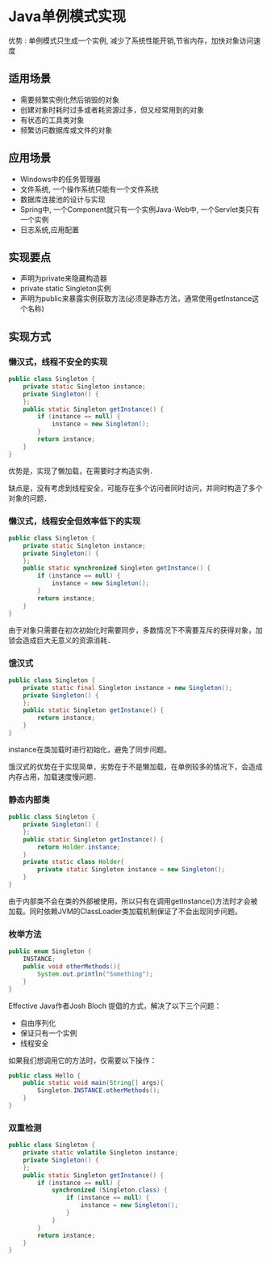 # Java单例模式实现
优势 : 单例模式只生成一个实例, 减少了系统性能开销,节省内存，加快对象访问速度

## 适用场景
* 需要频繁实例化然后销毁的对象
* 创建对象时耗时过多或者耗资源过多，但又经常用到的对象
* 有状态的工具类对象
* 频繁访问数据库或文件的对象

## 应用场景
* Windows中的任务管理器
* 文件系统, 一个操作系统只能有一个文件系统
* 数据库连接池的设计与实现
* Spring中, 一个Component就只有一个实例Java-Web中, 一个Servlet类只有一个实例
* 日志系统,应用配置

## 实现要点
* 声明为private来隐藏构造器
* private static Singleton实例
* 声明为public来暴露实例获取方法(必须是静态方法，通常使用getInstance这个名称)

## 实现方式

### 懒汉式，线程不安全的实现
```Java
public class Singleton {
    private static Singleton instance;
    private Singleton() {
    };
    public static Singleton getInstance() {
        if (instance == null) {
            instance = new Singleton();
        }
        return instance;
    }
}  
```

优势是，实现了懒加载，在需要时才构造实例．

缺点是，没有考虑到线程安全，可能存在多个访问者同时访问，并同时构造了多个对象的问题．

### 懒汉式，线程安全但效率低下的实现
```Java
public class Singleton {
    private static Singleton instance;
    private Singleton() {
    };
    public static synchronized Singleton getInstance() {
        if (instance == null) {
            instance = new Singleton();
        }
        return instance;
    }
}  
```

由于对象只需要在初次初始化时需要同步，多数情况下不需要互斥的获得对象，加锁会造成巨大无意义的资源消耗．

### 饿汉式
```Java
public class Singleton {
    private static final Singleton instance = new Singleton();
    private Singleton() {
    };
    public static Singleton getInstance() {
        return instance;
    }
}  
```

instance在类加载时进行初始化，避免了同步问题。

饿汉式的优势在于实现简单，劣势在于不是懒加载，在单例较多的情况下，会造成内存占用，加载速度慢问题．

### 静态内部类
```Java
public class Singleton {
    private Singleton() {
    };
    public static Singleton getInstance() {
        return Holder.instance;
    }
    private static class Holder{
        private static Singleton instance = new Singleton();
    }
}  
```

由于内部类不会在类的外部被使用，所以只有在调用getInstance()方法时才会被加载。同时依赖JVM的ClassLoader类加载机制保证了不会出现同步问题。

### 枚举方法

```Java
public enum Singleton {
    INSTANCE;
    public void otherMethods(){
        System.out.println("Something");
    }
}
```

Effective Java作者Josh Bloch 提倡的方式，解决了以下三个问题：

* 自由序列化
* 保证只有一个实例
* 线程安全

如果我们想调用它的方法时，仅需要以下操作：
```Java
public class Hello {
    public static void main(String[] args){
        Singleton.INSTANCE.otherMethods();
    }
}
```

### 双重检测
```Java
public class Singleton {
    private static volatile Singleton instance;
    private Singleton() {
    };
    public static Singleton getInstance() {
        if (instance == null) {
            synchronized (Singleton.class) {
                if (instance == null) {
                    instance = new Singleton();
                }
            }
        }
        return instance;
    }
}  
```
